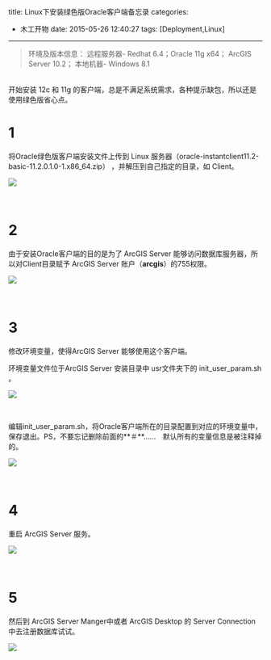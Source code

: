 ﻿title: Linux下安装绿色版Oracle客户端备忘录
categories:
  - 木工开物
date: 2015-05-26 12:40:27
tags: [Deployment,Linux]
---
> 环境及版本信息：
远程服务器- Redhat 6.4；Oracle 11g x64； ArcGIS Server 10.2；
本地机器- Windows 8.1

<br>
开始安装 12c 和 11g 的客户端，总是不满足系统需求，各种提示缺包，所以还是使用绿色版省心点。
<br>

# 1  

将Oracle绿色版客户端安装文件上传到 Linux 服务器（oracle-instantclient11.2-basic-11.2.0.1.0-1.x86_64.zip） ，并解压到自己指定的目录，如 Client。

![](http://img.blog.csdn.net/20150525154820077)


<br>


# 2  

由于安装Oracle客户端的目的是为了 ArcGIS Server 能够访问数据库服务器，所以对Client目录赋予 ArcGIS Server 账户（**arcgis**）的755权限。

![](http://img.blog.csdn.net/20150525155959691)


<br>

# 3 

修改环境变量，使得ArcGIS Server 能够使用这个客户端。

环境变量文件位于ArcGIS Server 安装目录中 usr文件夹下的 init_user_param.sh 。

![](http://img.blog.csdn.net/20150525175240628)

<br>

编辑init_user_param.sh，将Oracle客户端所在的目录配置到对应的环境变量中，保存退出。PS，不要忘记删除前面的**＃**……　默认所有的变量信息是被注释掉的。

![](http://img.blog.csdn.net/20150525175903506)


<br>

# 4  

重启 ArcGIS Server 服务。

![](http://img.blog.csdn.net/20150525180528976)

<br>


# 5   

然后到 ArcGIS Server Manger中或者 ArcGIS Desktop 的 Server Connection中去注册数据库试试。

![](http://img.blog.csdn.net/20150526123818581)


